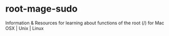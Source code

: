 # root-mage-sudo
Information &amp; Resources for learning about functions of the root (/) for Mac OSX | Unix | Linux  
